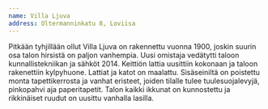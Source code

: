 ```yaml
---
name: Villa Ljuva
address: Oltermanninkatu 8, Loviisa
---
```

Pitkään tyhjillään ollut Villa Ljuva on rakennettu vuonna 1900, joskin suurin osa talon hirsistä on paljon vanhempia. Uusi omistaja vedätytti taloon kunnallistekniikan ja sähköt 2014. Keittiön lattia uusittiin kokonaan ja taloon rakenettiin kylpyhuone.  Lattiat ja katot on maalattu. Sisäseiniltä on poistettu monta tapettikerrosta ja vanhat eristeet, joiden tilalle tulee tuulesuojalevyjä, pinkopahvi aja paperitapetit. Talon kaikki ikkunat on kunnostettu ja rikkinäiset ruudut on uusittu vanhalla lasilla.